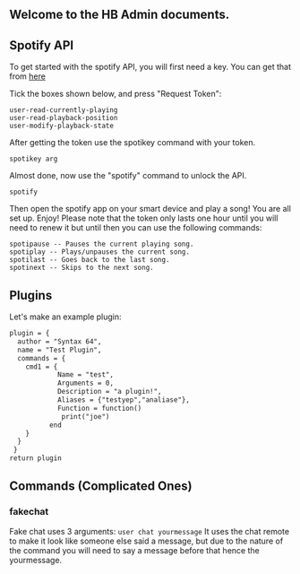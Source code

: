 ## Welcome to the HB Admin documents.

## Spotify API

To get started with the spotify API, you will first need a  key. You can get that from  [here](https://developer.spotify.com/console/get-users-currently-playing-track/)

Tick the boxes shown below, and press "Request Token":
```
user-read-currently-playing
user-read-playback-position
user-modify-playback-state
```
After getting the token use the spotikey command with your token.
```
spotikey arg
```
Almost done, now use the "spotify" command to unlock the API.
```
spotify
```

Then open the spotify app on your smart device and play a song!
You are all set up.
Enjoy!
Please note that the token only lasts one hour until you will need to renew it but until then you can use the following commands:

```
spotipause -- Pauses the current playing song.
spotiplay -- Plays/unpauses the current song.
spotilast -- Goes back to the last song.
spotinext -- Skips to the next song.
```

## Plugins

Let's make an example plugin:
```markdown
plugin = {
  author = "Syntax 64",
  name = "Test Plugin",
  commands = {
    cmd1 = {
            Name = "test",
            Arguments = 0,
            Description = "a plugin!",
            Aliases = {"testyep","analiase"},
            Function = function()
             print("joe")
          end
    }
  }
 }
return plugin
```

## Commands (Complicated Ones)

### fakechat
Fake chat uses 3 arguments:
```user chat yourmessage```
It uses the chat remote to make it look like someone else said a message, but due to the nature of the command you will need to say a message before that hence the yourmessage.


